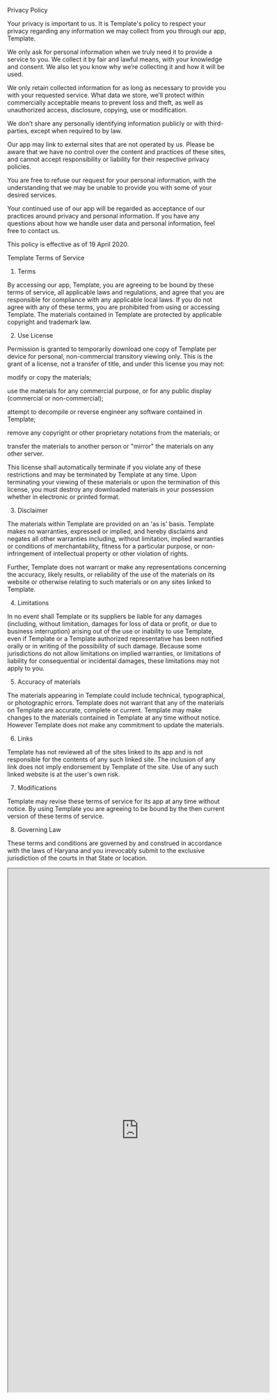 <!DOCTYPE html>
<html>
<body>

Privacy Policy

Your privacy is important to us. It is Template's policy to respect your privacy regarding any information we may collect from you through our app, Template.

We only ask for personal information when we truly need it to provide a service to you. We collect it by fair and lawful means, with your knowledge and consent. We also let you know why we’re collecting it and how it will be used.

We only retain collected information for as long as necessary to provide you with your requested service. What data we store, we’ll protect within commercially acceptable means to prevent loss and theft, as well as unauthorized access, disclosure, copying, use or modification.

We don’t share any personally identifying information publicly or with third-parties, except when required to by law.

Our app may link to external sites that are not operated by us. Please be aware that we have no control over the content and practices of these sites, and cannot accept responsibility or liability for their respective privacy policies.

You are free to refuse our request for your personal information, with the understanding that we may be unable to provide you with some of your desired services.

Your continued use of our app will be regarded as acceptance of our practices around privacy and personal information. If you have any questions about how we handle user data and personal information, feel free to contact us.

This policy is effective as of 19 April 2020.







Template Terms of Service

1. Terms

By accessing our app, Template, you are agreeing to be bound by these terms of service, all applicable laws and regulations, and agree that you are responsible for compliance with any applicable local laws. If you do not agree with any of these terms, you are prohibited from using or accessing Template. The materials contained in Template are protected by applicable copyright and trademark law.



2. Use License





Permission is granted to temporarily download one copy of Template per device for personal, non-commercial transitory viewing only. This is the grant of a license, not a transfer of title, and under this license you may not:



modify or copy the materials;

use the materials for any commercial purpose, or for any public display (commercial or non-commercial);

attempt to decompile or reverse engineer any software contained in Template;

remove any copyright or other proprietary notations from the materials; or

transfer the materials to another person or "mirror" the materials on any other server.





This license shall automatically terminate if you violate any of these restrictions and may be terminated by Template at any time. Upon terminating your viewing of these materials or upon the termination of this license, you must destroy any downloaded materials in your possession whether in electronic or printed format.



3. Disclaimer



The materials within Template are provided on an 'as is' basis. Template makes no warranties, expressed or implied, and hereby disclaims and negates all other warranties including, without limitation, implied warranties or conditions of merchantability, fitness for a particular purpose, or non-infringement of intellectual property or other violation of rights.

Further, Template does not warrant or make any representations concerning the accuracy, likely results, or reliability of the use of the materials on its website or otherwise relating to such materials or on any sites linked to Template.



4. Limitations

In no event shall Template or its suppliers be liable for any damages (including, without limitation, damages for loss of data or profit, or due to business interruption) arising out of the use or inability to use Template, even if Template or a Template authorized representative has been notified orally or in writing of the possibility of such damage. Because some jurisdictions do not allow limitations on implied warranties, or limitations of liability for consequential or incidental damages, these limitations may not apply to you.



5. Accuracy of materials

The materials appearing in Template could include technical, typographical, or photographic errors. Template does not warrant that any of the materials on Template are accurate, complete or current. Template may make changes to the materials contained in Template at any time without notice. However Template does not make any commitment to update the materials.



6. Links

Template has not reviewed all of the sites linked to its app and is not responsible for the contents of any such linked site. The inclusion of any link does not imply endorsement by Template of the site. Use of any such linked website is at the user's own risk.



7. Modifications

Template may revise these terms of service for its app at any time without notice. By using Template you are agreeing to be bound by the then current version of these terms of service.



8. Governing Law

These terms and conditions are governed by and construed in accordance with the laws of Haryana and you irrevocably submit to the exclusive jurisdiction of the courts in that State or location.



<iframe src="https://aryansbtloe.github.io/aryansbtloe.com/" title="" width = 600 , height = 1200>
</iframe>

</body>
</html>
